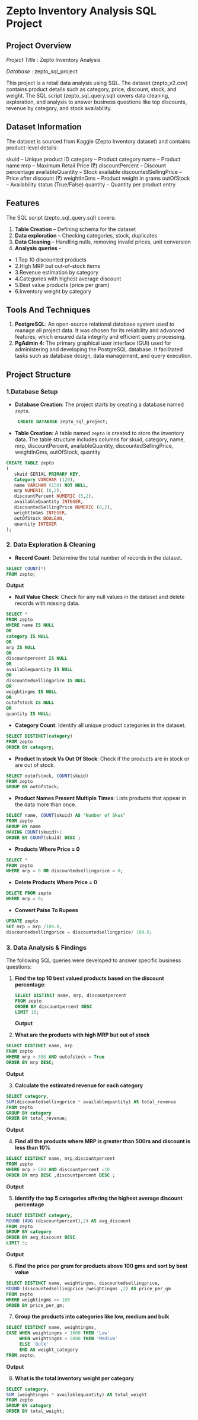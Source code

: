 # Zepto Inventory Analysis SQL  Project

## Project Overview 


*Project Title* : Zepto Inventory Analysis

*Database* : zepto_sql_project

This project is a retail data analysis using SQL. The dataset (zepto_v2.csv) contains product details such as category, price, discount, stock, and weight. The SQL script (zepto_sql_query.sql) covers data cleaning, exploration, and analysis to answer business questions like top discounts, revenue by category, and stock availability.

## Dataset Information

The dataset is sourced from Kaggle (Zepto Inventory dataset) and contains product-level details:

skuid – Unique product ID
category – Product category
name – Product name
mrp – Maximum Retail Price (₹)
discountPercent – Discount percentage
availableQuantity – Stock available
discountedSellingPrice – Price after discount (₹)
weightInGms – Product weight in grams
outOfStock – Availability status (True/False)
quantity – Quantity per product entry

## Features

The SQL script (zepto_sql_query.sql) covers:

1. **Table Creation** – Defining schema for the dataset
2. **Data exploration** – Checking categories, stock, duplicates
3. **Data Cleaning** – Handling nulls, removing invalid prices, unit conversion
4. **Analysis queries** -
- 1.Top 10 discounted products
- 2.High MRP but out-of-stock items
- 3.Revenue estimation by category
- 4.Categories with highest average discount
- 5.Best value products (price per gram)
- 6.Inventory weight by category

## Tools And Techniques 

1. **PostgreSQL**: An open-source relational database system used to manage all project data. It was chosen for its reliability and advanced features, which ensured data integrity and efficient query processing.
2. **PgAdmin 4**: The primary graphical user interface (GUI) used for administering and developing the PostgreSQL database. It facilitated tasks such as database design, data management, and query execution.

## Project Structure

### 1.Database Setup

- **Database Creation**: The project starts by creating a database named `zepto`.
  ```sql
   CREATE DATABASE zepto_sql_project;
  ```
- **Table Creation**: A table named `zepto` is created to store the inventory data. The table structure includes columns for skuid, category, name, mrp, discountPercent, availableQuantity, discountedSellingPrice, weightInGms, outOfStock, quantity
```sql
CREATE TABLE zepto
(
   skuid SERIAL PRIMARY KEY,
   Category	VARCHAR (120),
   name	VARCHAR (150) NOT NULL,
   mrp NUMERIC (8,2),
   discountPercent NUMERIC (5,2),
   availableQuantity INTEGER,
   discountedSellingPrice NUMERIC (8,2),
   weightInGms INTEGER,
   outOfStock BOOLEAN,
   quantity INTEGER
);
```

### 2. Data Exploration & Cleaning

- **Record Count**: Determine the total number of records in the dataset.
```sql
SELECT COUNT(*)
FROM zepto;
```
**Output**

- **Null Value Check**: Check for any null values in the dataset and delete records with missing data.
```sql
SELECT *
FROM zepto
WHERE name IS NULL
OR
category IS NULL
OR
mrp IS NULL
OR
discountpercent IS NULL
OR
availablequantity IS NULL
OR
discountedsellingprice IS NULL
OR
weightingms IS NULL
OR
outofstock IS NULL
OR
quantity IS NULL;
```
- **Category Count**: Identify all unique product categories in the dataset.
```sql
SELECT DISTINCT(category)
FROM zepto
ORDER BY category;
```
- **Product In stock Vs Out Of Stock**: Check if the products are in stock or are out of stock.
```sql
SELECT outofstock, COUNT(skuid)
FROM zepto
GROUP BY outofstock;
```

- **Product Names Present Multiple Times**: Lists products that appear in the data more than once.
```sql
SELECT name, COUNT(skuid) AS "Number of Skus"
FROM zepto
GROUP BY name
HAVING COUNT(skuid)>1
ORDER BY COUNT(skuid) DESC ;
```

- **Products Where Price = 0** 
```sql
SELECT *
FROM zepto
WHERE mrp = 0 OR discountedsellingprice = 0;
```

- **Delete Products Where Price = 0**
```sql
DELETE FROM zepto
WHERE mrp = 0;
```
- **Convert Paise To Rupees**
```sql
UPDATE zepto
SET mrp = mrp /100.0,
discountedsellingprice = discountedsellingprice/ 100.0;
```

### 3. Data Analysis & Findings

The following SQL queries were developed to answer specific business questions:

1. **Find the top 10 best valued products based on the discount percentage**:
   ```sql
   SELECT DISTINCT name, mrp, discountpercent
   FROM zepto
   ORDER BY discountpercent DESC
   LIMIT 10;
   ```
   **Output**

2. **What are the products with high MRP but out of stock**
```sql
SELECT DISTINCT name, mrp 
FROM zepto
WHERE mrp > 300 AND outofstock = True
ORDER BY mrp DESC;
```
**Output**

3. **Calculate the estimated revenue for each category**
```sql
SELECT category, 
SUM(discountedsellingprice * availablequantity) AS total_revenue
FROM zepto
GROUP BY category
ORDER BY total_revenue;
```
**Output**

4. **Find all the products where MRP is greater than 500rs and discount is less than 10%**
```sql
SELECT DISTINCT name, mrp,discountpercent
FROM zepto
WHERE mrp > 500 AND discountpercent <10
ORDER BY mrp DESC ,discountpercent DESC ;
```
**Output**

5. **Identify the top 5 categories offering the highest average discount percentage**
```sql
SELECT DISTINCT category,
ROUND (AVG (discountpercent),2) AS avg_discount
FROM zepto
GROUP BY category
ORDER BY avg_discount DESC
LIMIT 5;
```
**Output**

6. **Find the price per gram for products above 100 gms and sort by best value**
```sql
SELECT DISTINCT name, weightingms, discountedsellingprice,
ROUND (discountedsellingprice /weightingms ,2) AS price_per_gm
FROM zepto
WHERE weightingms >= 100
ORDER BY price_per_gm;
```

7. **Group the products into categories like low, medium and bulk**
```sql
SELECT DISTINCT name, weightingms,
CASE WHEN weightingms < 1000 THEN 'Low'
     WHEN weightingms < 5000 THEN 'Medium'
     ELSE 'Bulk'
	 END AS weight_category
FROM zepto;
```
**Output**

8. **What is the total inventory weight per category**
```sql
SELECT category,
SUM (weightingms * availablequantity) AS total_weight
FROM zepto
GROUP BY category
ORDER BY total_weight;
```

























